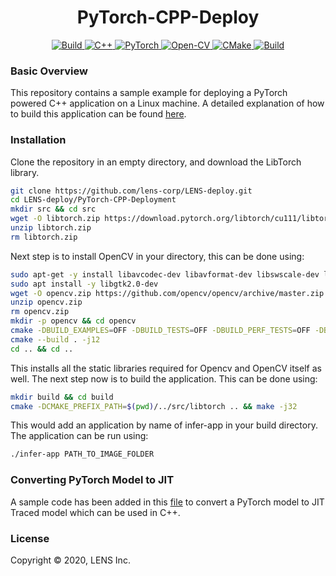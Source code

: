 <div align="center">
  <h1>PyTorch-CPP-Deploy</h1>
</div>

<p align="center">
    <a href="https://www.python.org">
        <img alt="Build" src="https://img.shields.io/badge/python-3670A0?style=for-the-badge&logo=python&logoColor=ffdd54">
    </a>
    <a href="https://isocpp.org">
        <img alt="C++" src="https://img.shields.io/badge/c++-%2300599C.svg?style=for-the-badge&logo=c%2B%2B&logoColor=white">
    </a>
    <a href="https://pytorch.org">
        <img alt="PyTorch" src="https://img.shields.io/badge/PyTorch-%23EE4C2C.svg?style=for-the-badge&logo=PyTorch&logoColor=white">
    </a>
    <a href="https://opencv.org">
        <img alt="Open-CV" src="https://img.shields.io/badge/opencv-%23white.svg?style=for-the-badge&logo=opencv&logoColor=white">
    </a>
    <a href="https://www.google.com/search?client=safari&rls=en&q=cmake&ie=UTF-8&oe=UTF-8">
        <img alt="CMake" src="https://img.shields.io/badge/CMake-%23008FBA.svg?style=for-the-badge&logo=cmake&logoColor=white">
    </a>
    <a href="https://git-scm.com">
        <img alt="Build" src="https://img.shields.io/badge/git-%23F05033.svg?style=for-the-badge&logo=git&logoColor=white">
    </a>
</p>

### Basic Overview

This repository contains a sample example for deploying a PyTorch powered C++ application on a Linux machine. A detailed explanation of how to build this application can be found [here]().

### Installation

Clone the repository in an empty directory, and download the LibTorch library.
```bash
git clone https://github.com/lens-corp/LENS-deploy.git
cd LENS-deploy/PyTorch-CPP-Deployment
mkdir src && cd src
wget -O libtorch.zip https://download.pytorch.org/libtorch/cu111/libtorch-cxx11-abi-shared-with-deps-1.9.1%2Bcu111.zip
unzip libtorch.zip
rm libtorch.zip
```
Next step is to install OpenCV in your directory, this can be done using:
```bash
sudo apt-get -y install libavcodec-dev libavformat-dev libswscale-dev libdc1394-22-dev libxine2-dev libv4l-dev libatlas-base-dev libfaac-dev libmp3lame-dev libtheora-dev libvorbis-dev libxvidcore-dev libopencore-amrnb-dev libopencore-amrwb-dev x264 v4l-utils libsm6 libxext6
sudo apt install -y libgtk2.0-dev
wget -O opencv.zip https://github.com/opencv/opencv/archive/master.zip
unzip opencv.zip
rm opencv.zip
mkdir -p opencv && cd opencv
cmake -DBUILD_EXAMPLES=OFF -DBUILD_TESTS=OFF -DBUILD_PERF_TESTS=OFF -DBUILD_opencv_apps=OFF ../opencv-master
cmake --build . -j12
cd .. && cd ..
```
This installs all the static libraries required for Opencv and OpenCV itself as well. The next step now is to build the application. This can be done using:
```bash
mkdir build && cd build
cmake -DCMAKE_PREFIX_PATH=$(pwd)/../src/libtorch .. && make -j32
```
This would add an application by name of infer-app in your build directory. The application can be run using:
```bash
./infer-app PATH_TO_IMAGE_FOLDER
```

### Converting PyTorch Model to JIT
A sample code has been added in this [file](model-to-jit.py) to convert a PyTorch model to JIT Traced model which can be used in C++.

### License
Copyright © 2020, LENS Inc.